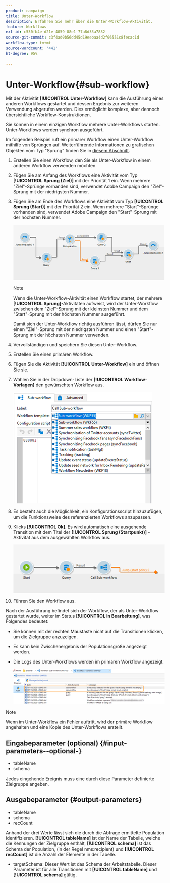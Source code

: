 ```yaml
---
product: campaign
title: Unter-Workflow
description: Erfahren Sie mehr über die Unter-Workflow-Aktivität.
feature: Workflows
exl-id: c530fb4e-d21e-4059-88e1-77a8d33a7832
source-git-commit: c3f4ad0b56dd45d19eebaa4d2f06551c8fecac1d
workflow-type: tm+mt
source-wordcount: '441'
ht-degree: 95%

---
```


# Unter-Workflow{#sub-workflow}



Mit der Aktivität **[!UICONTROL Unter-Workflow]** kann die Ausführung eines anderen Workflows gestartet und dessen Ergebnis zur weiteren Verwendung abgerufen werden. Dies ermöglicht komplexe, aber dennoch übersichtliche Workflow-Konstruktionen.

Sie können in einem einzigen Workflow mehrere Unter-Workflows starten. Unter-Workflows werden synchron ausgeführt.

Im folgenden Beispiel ruft ein primärer Workflow einen Unter-Workflow mithilfe von Sprüngen auf. Weiterführende Informationen zu grafischen Objekten vom Typ &quot;Sprung&quot; finden Sie in [diesem Abschnitt](jump-start-point-and-end-point.md).

1. Erstellen Sie einen Workflow, den Sie als Unter-Workflow in einem anderen Workflow verwenden möchten.
1. Fügen Sie am Anfang des Workflows eine Aktivität vom Typ **[!UICONTROL Sprung (Ziel)]** mit der Priorität 1 ein. Wenn mehrere &quot;Ziel&quot;-Sprünge vorhanden sind, verwendet Adobe Campaign den &quot;Ziel&quot;-Sprung mit der niedrigsten Nummer.
1. Fügen Sie am Ende des Workflows eine Aktivität vom Typ **[!UICONTROL Sprung (Start)]** mit der Priorität 2 ein. Wenn mehrere &quot;Start&quot;-Sprünge vorhanden sind, verwendet Adobe Campaign den &quot;Start&quot;-Sprung mit der höchsten Nummer.

   ![](assets/subworkflow_jumps.png)

   >[!NOTE]
   >
   >Wenn die Unter-Workflow-Aktivität einen Workflow startet, der mehrere **[!UICONTROL Sprung]**-Aktivitäten aufweist, wird der Unter-Workflow zwischen dem &quot;Ziel&quot;-Sprung mit der kleinsten Nummer und dem &quot;Start&quot;-Sprung mit der höchsten Nummer ausgeführt.
   >
   >Damit sich der Unter-Workflow richtig ausführen lässt, dürfen Sie nur einen &quot;Ziel&quot;-Sprung mit der niedrigsten Nummer und einen &quot;Start&quot;-Sprung mit der höchsten Nummer verwenden.

1. Vervollständigen und speichern Sie diesen Unter-Workflow.
1. Erstellen Sie einen primären Workflow.
1. Fügen Sie die Aktivität **[!UICONTROL Unter-Workflow]** ein und öffnen Sie sie.
1. Wählen Sie in der Dropdown-Liste der **[!UICONTROL Workflow-Vorlagen]** den gewünschten Workflow aus.

   ![](assets/subworkflow_selection.png)

1. Es besteht auch die Möglichkeit, ein Konfigurationsscript hinzuzufügen, um die Funktionsweise des referenzierten Workflows anzupassen.
1. Klicks **[!UICONTROL Ok]**. Es wird automatisch eine ausgehende Transition mit dem Titel der **[!UICONTROL Sprung (Startpunkt)]** -Aktivität aus dem ausgewählten Workflow aus.

   ![](assets/subworkflow_outbound.png)

1. Führen Sie den Workflow aus.

Nach der Ausführung befindet sich der Workflow, der als Unter-Workflow gestartet wurde, weiter im Status **[!UICONTROL In Bearbeitung]**, was Folgendes bedeutet:

* Sie können mit der rechten Maustaste nicht auf die Transitionen klicken, um die Zielgruppe anzuzeigen.
* Es kann kein Zwischenergebnis der Populationsgröße angezeigt werden.
* Die Logs des Unter-Workflows werden im primären Workflow angezeigt.

  ![](assets/subworkflow_logs.png)

>[!NOTE]
>
>Wenn im Unter-Workflow ein Fehler auftritt, wird der primäre Workflow angehalten und eine Kopie des Unter-Workflows erstellt.

## Eingabeparameter (optional) {#input-parameters--optional-}

* tableName
* schema

Jedes eingehende Ereignis muss eine durch diese Parameter definierte Zielgruppe angeben.

## Ausgabeparameter {#output-parameters}

* tableName
* schema
* recCount

Anhand der drei Werte lässt sich die durch die Abfrage ermittelte Population identifizieren. **[!UICONTROL tableName]** ist der Name der Tabelle, welche die Kennungen der Zielgruppe enthält, **[!UICONTROL schema]** ist das Schema der Population, (in der Regel nms:recipient) und **[!UICONTROL recCount]** ist die Anzahl der Elemente in der Tabelle.

* targetSchema: Dieser Wert ist das Schema der Arbeitstabelle. Dieser Parameter ist für alle Transitionen mit **[!UICONTROL tableName]** und **[!UICONTROL schema]** gültig.
